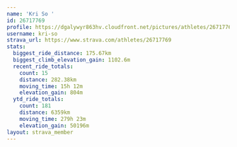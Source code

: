 ```yaml
---
name: 'Kri So '
id: 26717769
profile: https://dgalywyr863hv.cloudfront.net/pictures/athletes/26717769/7761026/14/large.jpg
username: kri-so
strava_url: https://www.strava.com/athletes/26717769
stats:
  biggest_ride_distance: 175.67km
  biggest_climb_elevation_gain: 1102.6m
  recent_ride_totals:
    count: 15
    distance: 282.38km
    moving_time: 15h 12m
    elevation_gain: 804m
  ytd_ride_totals:
    count: 181
    distance: 6359km
    moving_time: 279h 23m
    elevation_gain: 50196m
layout: strava_member
--- 
```

